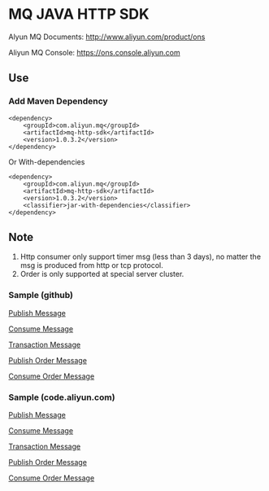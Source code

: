 # MQ JAVA HTTP SDK

Alyun MQ Documents: http://www.aliyun.com/product/ons

Aliyun MQ Console: https://ons.console.aliyun.com

## Use

### Add Maven Dependency
```
<dependency>
    <groupId>com.aliyun.mq</groupId>
    <artifactId>mq-http-sdk</artifactId>
    <version>1.0.3.2</version>
</dependency>
```

Or With-dependencies
```
<dependency>
    <groupId>com.aliyun.mq</groupId>
    <artifactId>mq-http-sdk</artifactId>
    <version>1.0.3.2</version>
    <classifier>jar-with-dependencies</classifier>
</dependency>
```

## Note
1. Http consumer only support timer msg (less than 3 days), no matter the msg is produced from http or tcp protocol.
2. Order is only supported at special server cluster.

### Sample (github)

[Publish Message](https://github.com/aliyunmq/mq-http-samples/blob/master/java/src/main/java/Producer.java)

[Consume Message](https://github.com/aliyunmq/mq-http-samples/blob/master/java/src/main/java/Consumer.java)

[Transaction Message](https://github.com/aliyunmq/mq-http-samples/blob/master/java/src/main/java/TransProducer.java)

[Publish Order Message](https://github.com/aliyunmq/mq-http-samples/blob/master/java/src/main/java/OrderProducer.java)

[Consume Order Message](https://github.com/aliyunmq/mq-http-samples/blob/master/java/src/main/java/OrderConsumer.java)

### Sample (code.aliyun.com)

[Publish Message](https://code.aliyun.com/aliware_rocketmq/mq-http-samples/blob/master/java/src/main/java/Producer.java)

[Consume Message](https://code.aliyun.com/aliware_rocketmq/mq-http-samples/blob/master/java/src/main/java/Consumer.java)

[Transaction Message](https://code.aliyun.com/aliware_rocketmq/mq-http-samples/blob/master/java/src/main/java/TransProducer.java)

[Publish Order Message](https://code.aliyun.com/aliware_rocketmq/mq-http-samples/blob/master/java/src/main/java/OrderProducer.java)

[Consume Order Message](https://code.aliyun.com/aliware_rocketmq/mq-http-samples/blob/master/java/src/main/java/OrderConsumer.java)